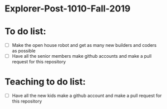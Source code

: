 # Explorer-Post-1010-Fall-2019
# To do list:
- [ ] Make the open house robot and get as many new builders and coders as possible
- [ ] Have all the senior members make github accounts and make a pull request for this repository
# Teaching to do list:
- [ ] Have all the new kids make a github account and make a pull request for this repository
